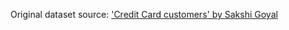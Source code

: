 Original dataset source: ['Credit Card customers' by Sakshi Goyal](Bhttps://www.kaggle.com/datasets/sakshigoyal7/credit-card-customers)
